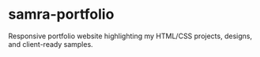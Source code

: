 # samra-portfolio
Responsive portfolio website highlighting my HTML/CSS projects, designs, and client-ready samples.

